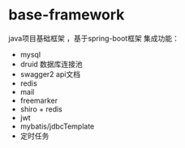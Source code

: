 # base-framework
java项目基础框架 ，基于spring-boot框架
集成功能：
- mysql 
- druid 数据库连接池
- swagger2 api文档
- redis
- mail
- freemarker
- shiro + redis
- jwt
- mybatis/jdbcTemplate
- 定时任务

